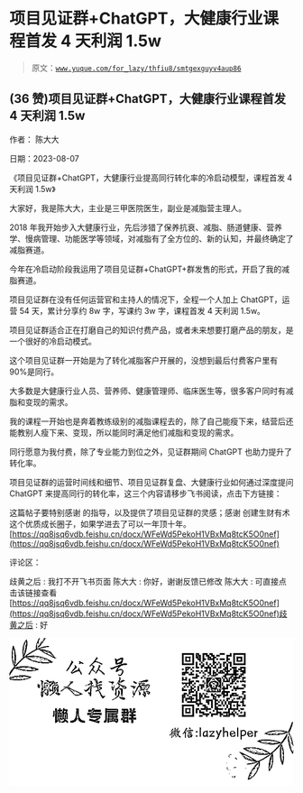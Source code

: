 # 项目见证群+ChatGPT，大健康行业课程首发 4 天利润 1.5w

> 原文：[`www.yuque.com/for_lazy/thfiu8/smtgexguyv4aup86`](https://www.yuque.com/for_lazy/thfiu8/smtgexguyv4aup86)



## (36 赞)项目见证群+ChatGPT，大健康行业课程首发 4 天利润 1.5w 

作者： 陈大大 

日期：2023-08-07 

《项目见证群+ChatGPT，大健康行业提高同行转化率的冷启动模型，课程首发 4 天利润 1.5w》 

大家好，我是陈大大，主业是三甲医院医生，副业是减脂营主理人。 

2018 年我开始步入大健康行业，先后涉猎了保养抗衰、减脂、肠道健康、营养学、慢病管理、功能医学等领域，对减脂有了全方位的、新的认知，并最终确定了减脂赛道。 

今年在冷启动阶段我运用了项目见证群+ChatGPT+群发售的形式，开启了我的减脂赛道。 

项目见证群在没有任何运营官和主持人的情况下，全程一个人加上 ChatGPT，运营 54 天，累计分享约 8w 字，写课约 3w 字，课程首发 4 天利润 1.5w。 

项目见证群适合正在打磨自己的知识付费产品，或者未来想要打磨产品的朋友，是一个很好的冷启动模式。 

这个项目见证群一开始是为了转化减脂客户开展的，没想到最后付费客户里有 90%是同行。 

大多数是大健康行业人员、营养师、健康管理师、临床医生等，很多客户同时有减脂和变现的需求。 

我的课程一开始也是奔着教练级别的减脂课程去的，除了自己能瘦下来，结营后还能教别人瘦下来、变现，所以能同时满足他们减脂和变现的需求。 

同行愿意为我付费，除了专业能力到位之外，见证群期间 ChatGPT 也助力提升了转化率。 

项目见证群的运营时间线和细节、项目见证群复盘、大健康行业如何通过深度提问 ChatGPT 来提高同行的转化率，这三个内容请移步飞书阅读，点击下方链接： 

这篇帖子要特别感谢 的指导，以及提供了项目见证群的灵感；感谢 创建生财有术这个优质成长圈子，如果学进去了可以一年顶十年。[https://qq8jsq6vdb.feishu.cn/docx/WFeWd5PekoH1VBxMq8tcK5O0nef](https://qq8jsq6vdb.feishu.cn/docx/WFeWd5PekoH1VBxMq8tcK5O0nef) 

评论区： 

歧黄之后 : 我打不开飞书页面 陈大大 : 你好，谢谢反馈已修改 陈大大 : 可直接点击该链接查看[https://qq8jsq6vdb.feishu.cn/docx/WFeWd5PekoH1VBxMq8tcK5O0nef](https://qq8jsq6vdb.feishu.cn/docx/WFeWd5PekoH1VBxMq8tcK5O0nef)歧黄之后 : 好 

![](img/894d30a529e7c37bcd3392323c99941c.png)  